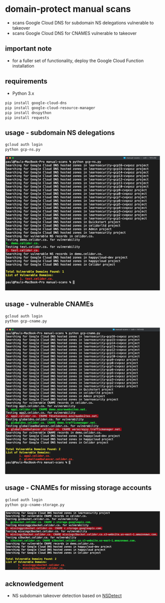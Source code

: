 # domain-protect manual scans

* scans Google Cloud DNS for subdomain NS delegations vulnerable to takeover
* scans Google Cloud DNS for CNAMES vulnerable to takeover

## important note
* for a fuller set of functionality, deploy the Google Cloud Function installation

## requirements
* Python 3.x
```
pip install google-cloud-dns
pip install google-cloud-resource-manager
pip install dnspython
pip install requests
```

## usage - subdomain NS delegations
```
gcloud auth login
python gcp-ns.py
```

![Alt text](images/gcp-ns.png?raw=true "Detect vulnerable subdomains")

## usage - vulnerable CNAMEs
```
gcloud auth login
python gcp-cname.py
```

![Alt text](images/gcp-cname.png?raw=true "Detect vulnerable subdomains")

## usage - CNAMEs for missing storage accounts
```
gcloud auth login
python gcp-cname-storage.py
```

![Alt text](images/gcp-cname-storage.png?raw=true "Detect vulnerable subdomains")

## acknowledgement
* NS subdomain takeover detection based on [NSDetect](https://github.com/shivsahni/NSDetect)
